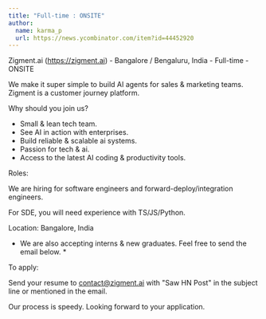 ```yaml
---
title: "Full-time : ONSITE"
author:
  name: karma_p
  url: https://news.ycombinator.com/item?id=44452920
---
```

Zigment.ai (<a href="https:&#x2F;&#x2F;zigment.ai" rel="nofollow">https:&#x2F;&#x2F;zigment.ai</a>) - Bangalore &#x2F; Bengaluru, India - Full-time - ONSITE

We make it super simple to build AI agents for sales &amp; marketing teams. Zigment is a customer journey platform.

Why should you join us?

- Small &amp; lean tech team. 
- See AI in action with enterprises. 
- Build reliable &amp; scalable ai systems. 
- Passion for tech &amp; ai. 
- Access to the latest AI coding &amp; productivity tools.

Roles:

We are hiring for software engineers and forward-deploy&#x2F;integration engineers.

For SDE, you will need experience with TS&#x2F;JS&#x2F;Python.

Location: Bangalore, India

* We are also accepting interns &amp; new graduates. Feel free to send the email below. *

To apply:

Send your resume to contact@zigment.ai with &quot;Saw HN Post&quot; in the subject line or mentioned in the email.

Our process is speedy. Looking forward to your application.
<JobApplication />
